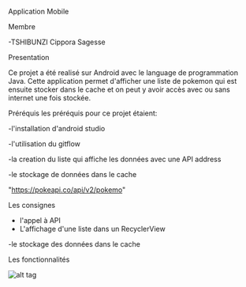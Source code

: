 Application Mobile

Membre

-TSHIBUNZI Cippora Sagesse

Presentation 

Ce projet a été realisé sur Android avec le language de programmation Java. Cette application permet d'afficher une liste de pokemon qui
est ensuite stocker dans le cache et on peut y avoir accès avec ou sans internet une fois stockée.

Préréquis
les préréquis pour ce projet étaient:

-l'installation d'android studio

-l'utilisation du gitflow

-la creation du liste qui affiche les données avec une API address

-le stockage de données dans le cache 

"https://pokeapi.co/api/v2/pokemo"

Les consignes
- l'appel à API
- L'affichage d'une liste dans un RecyclerView

-le stockage des données dans le cache

Les fonctionnalités



![alt tag](https://user-images.githubusercontent.com/65816066/85232408-f9aab200-b3fe-11ea-8a23-4aa02a0ca140.png)














